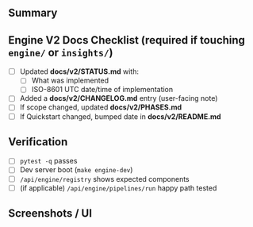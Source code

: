 ## Summary
<!-- What does this PR change and why? Keep user-facing impact clear. -->

## Engine V2 Docs Checklist (required if touching `engine/` or `insights/`)
- [ ] Updated **docs/v2/STATUS.md** with:
  - [ ] What was implemented
  - [ ] ISO-8601 UTC date/time of implementation
- [ ] Added a **docs/v2/CHANGELOG.md** entry (user-facing note)
- [ ] If scope changed, updated **docs/v2/PHASES.md**
- [ ] If Quickstart changed, bumped date in **docs/v2/README.md**

## Verification
- [ ] `pytest -q` passes
- [ ] Dev server boot (`make engine-dev`)
- [ ] `/api/engine/registry` shows expected components
- [ ] (if applicable) `/api/engine/pipelines/run` happy path tested

## Screenshots / UI
<!-- If UI changed, include a screenshot or brief clip. -->
